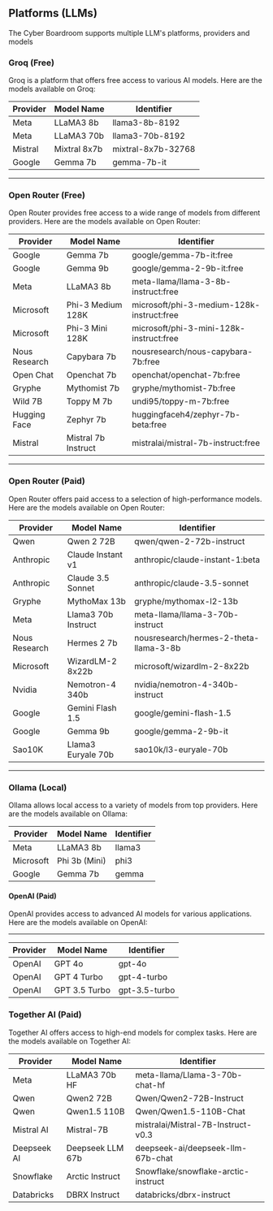 ## Platforms (LLMs) 

The Cyber Boardroom supports multiple LLM's platforms, providers and models


### Groq (Free)
Groq is a platform that offers free access to various AI models. Here are the models available on Groq:

| Provider   | Model Name         | Identifier                  |
|------------|--------------------|-----------------------------|
| Meta       | LLaMA3 8b          | llama3-8b-8192              |
| Meta       | LLaMA3 70b         | llama3-70b-8192             |
| Mistral    | Mixtral 8x7b       | mixtral-8x7b-32768          |
| Google     | Gemma 7b           | gemma-7b-it                 |

---  

### Open Router (Free)
Open Router provides free access to a wide range of models from different providers. Here are the models available on Open Router:

| Provider       | Model Name         | Identifier                             |
|----------------|--------------------|----------------------------------------|
| Google         | Gemma 7b           | google/gemma-7b-it:free                |
| Google         | Gemma 9b           | google/gemma-2-9b-it:free              |
| Meta           | LLaMA3 8b          | meta-llama/llama-3-8b-instruct:free    |
| Microsoft      | Phi-3 Medium 128K  | microsoft/phi-3-medium-128k-instruct:free |
| Microsoft      | Phi-3 Mini 128K    | microsoft/phi-3-mini-128k-instruct:free |
| Nous Research  | Capybara 7b        | nousresearch/nous-capybara-7b:free     |
| Open Chat      | Openchat 7b        | openchat/openchat-7b:free              |
| Gryphe         | Mythomist 7b       | gryphe/mythomist-7b:free               |
| Wild 7B        | Toppy M 7b         | undi95/toppy-m-7b:free                 |
| Hugging Face   | Zephyr 7b          | huggingfaceh4/zephyr-7b-beta:free      |
| Mistral        | Mistral 7b Instruct| mistralai/mistral-7b-instruct:free     |


---  


###  Open Router (Paid)
Open Router offers paid access to a selection of high-performance models. Here are the models available on Open Router:

| Provider       | Model Name         | Identifier                             |
|----------------|--------------------|----------------------------------------|
| Qwen           | Qwen 2 72B         | qwen/qwen-2-72b-instruct               |
| Anthropic      | Claude Instant v1  | anthropic/claude-instant-1:beta        |
| Anthropic      | Claude 3.5 Sonnet  | anthropic/claude-3.5-sonnet            |
| Gryphe         | MythoMax 13b       | gryphe/mythomax-l2-13b                 |
| Meta           | Llama3 70b Instruct| meta-llama/llama-3-70b-instruct        |
| Nous Research  | Hermes 2 7b        | nousresearch/hermes-2-theta-llama-3-8b |
| Microsoft      | WizardLM-2 8x22b   | microsoft/wizardlm-2-8x22b             |
| Nvidia         | Nemotron-4 340b    | nvidia/nemotron-4-340b-instruct        |
| Google         | Gemini Flash 1.5   | google/gemini-flash-1.5                |
| Google         | Gemma 9b           | google/gemma-2-9b-it                   |
| Sao10K         | Llama3 Euryale 70b | sao10k/l3-euryale-70b                  |

---  

###  Ollama (Local)
Ollama allows local access to a variety of models from top providers. Here are the models available on Ollama:

| Provider   | Model Name         | Identifier                  |
|------------|--------------------|-----------------------------|
| Meta       | LLaMA3 8b          | llama3                      |
| Microsoft  | Phi 3b (Mini)      | phi3                        |
| Google     | Gemma 7b           | gemma                       |

#### OpenAI (Paid)
OpenAI provides access to advanced AI models for various applications. Here are the models available on OpenAI:

---  


| Provider | Model Name         | Identifier        |
|----------|--------------------|-------------------|
| OpenAI   | GPT 4o             | gpt-4o            |
| OpenAI   | GPT 4 Turbo        | gpt-4-turbo       |
| OpenAI   | GPT 3.5 Turbo      | gpt-3.5-turbo     |

### Together AI (Paid)
Together AI offers access to high-end models for complex tasks. Here are the models available on Together AI:

| Provider       | Model Name         | Identifier                                |
|----------------|--------------------|-------------------------------------------|
| Meta           | LLaMA3 70b HF      | meta-llama/Llama-3-70b-chat-hf            |
| Qwen           | Qwen2 72B          | Qwen/Qwen2-72B-Instruct                   |
| Qwen           | Qwen1.5 110B       | Qwen/Qwen1.5-110B-Chat                    |
| Mistral AI     | Mistral-7B         | mistralai/Mistral-7B-Instruct-v0.3        |
| Deepseek AI    | Deepseek LLM 67b   | deepseek-ai/deepseek-llm-67b-chat         |
| Snowflake      | Arctic Instruct    | Snowflake/snowflake-arctic-instruct       |
| Databricks     | DBRX Instruct      | databricks/dbrx-instruct                  |

